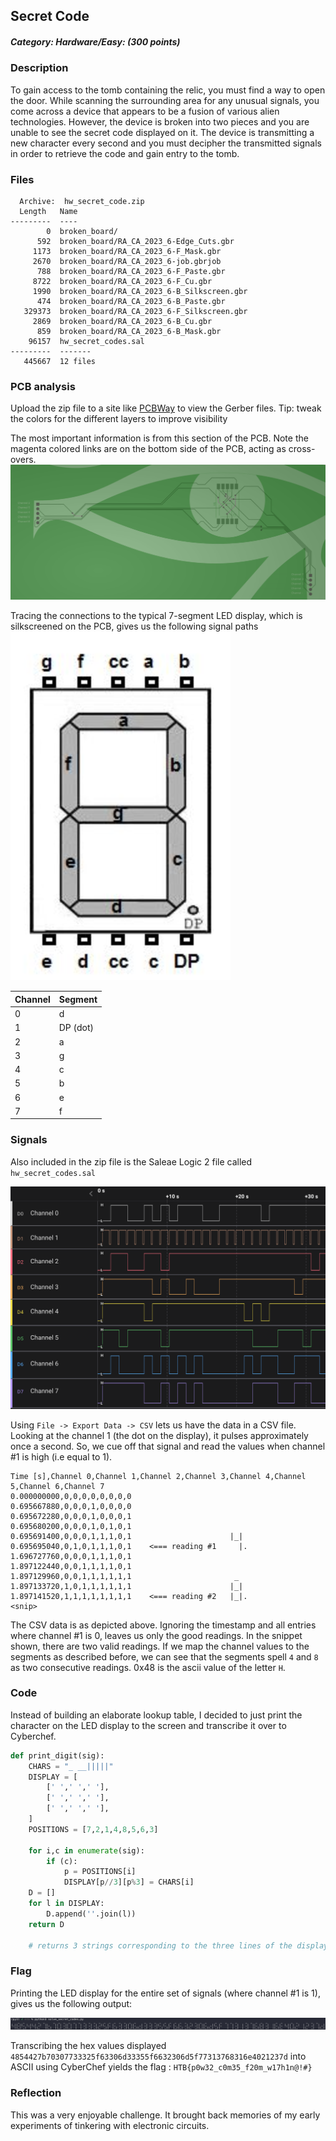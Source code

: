 ## Secret Code
##### Category: Hardware/Easy: (300 points)
### Description

To gain access to the tomb containing the relic, you must find a way to open the door. While scanning the surrounding area for any unusual signals, you come across a device that appears to be a fusion of various alien technologies. However, the device is broken into two pieces and you are unable to see the secret code displayed on it. The device is transmitting a new character every second and you must decipher the transmitted signals in order to retrieve the code and gain entry to the tomb.

### Files
``` 
  Archive:  hw_secret_code.zip
  Length   Name
---------  ----
        0  broken_board/
      592  broken_board/RA_CA_2023_6-Edge_Cuts.gbr
     1173  broken_board/RA_CA_2023_6-F_Mask.gbr
     2670  broken_board/RA_CA_2023_6-job.gbrjob
      788  broken_board/RA_CA_2023_6-F_Paste.gbr
     8722  broken_board/RA_CA_2023_6-F_Cu.gbr
     1990  broken_board/RA_CA_2023_6-B_Silkscreen.gbr
      474  broken_board/RA_CA_2023_6-B_Paste.gbr
   329373  broken_board/RA_CA_2023_6-F_Silkscreen.gbr
     2869  broken_board/RA_CA_2023_6-B_Cu.gbr
      859  broken_board/RA_CA_2023_6-B_Mask.gbr
    96157  hw_secret_codes.sal
---------  -------
   445667  12 files
```

### PCB analysis 

Upload the zip file to a site like [PCBWay](https://www.pcbway.com/project/OnlineGerberViewer.html) to view the Gerber files. 
Tip: tweak the colors for the different layers to improve visibility

The most important information is from this section of the PCB.  Note the magenta colored links are on the bottom side of the PCB, acting as cross-overs. 
![PCB Wiring](img/2023-03-22-18-06-46.png)

Tracing the connections to the typical 7-segment LED display, which is silkscreened on the PCB, gives us the following signal paths
![Typical 7-segment LED display](img/2023-03-22-18-14-17.png)

| Channel      | Segment |
| ----------- | ----------- |
| 0   | d |
| 1   | DP (dot) |
| 2   | a |
| 3   | g |
| 4   | c | 
| 5   | b |
| 6   | e |
| 7   | f |

### Signals
Also included in the zip file is the Saleae Logic 2 file called  `hw_secret_codes.sal`

![](img/2023-03-22-18-32-12.png)

Using `File -> Export Data -> CSV` lets us have the data in a CSV file. Looking at the channel 1 (the dot on the display), it pulses approximately once a second. So, we cue off that signal and read the values when channel #1 is high (i.e equal to 1). 

```
Time [s],Channel 0,Channel 1,Channel 2,Channel 3,Channel 4,Channel 5,Channel 6,Channel 7
0.000000000,0,0,0,0,0,0,0,0
0.695667880,0,0,0,1,0,0,0,0
0.695672280,0,0,0,1,0,0,0,1
0.695680200,0,0,0,1,0,1,0,1                    
0.695691400,0,0,0,1,1,1,0,1                      |_|
0.695695040,0,1,0,1,1,1,0,1    <=== reading #1     |.
1.696727760,0,0,0,1,1,1,0,1
1.897122440,0,0,1,1,1,1,0,1
1.897129960,0,0,1,1,1,1,1,1                       _
1.897133720,1,0,1,1,1,1,1,1                      |_|
1.897141520,1,1,1,1,1,1,1,1    <=== reading #2   |_|.
<snip>
```
The CSV data is as depicted above. Ignoring the timestamp and all entries where channel #1 is 0, leaves us only the good readings. In the snippet shown, there are two valid readings. If we map the channel values to the segments as described before, we can see that the segments spell `4` and `8` as two consecutive readings. 0x48 is the ascii value of the letter `H`.

### Code
Instead of building an elaborate lookup table, I decided to just print the character on the LED display to the screen and transcribe it over to Cyberchef. 

```python
def print_digit(sig):
    CHARS = "_ __|||||"
    DISPLAY = [ 
        [' ',' ',' '],
        [' ',' ',' '],
        [' ',' ',' '],
    ]
    POSITIONS = [7,2,1,4,8,5,6,3]

    for i,c in enumerate(sig):
        if (c):
            p = POSITIONS[i]
            DISPLAY[p//3][p%3] = CHARS[i]    
    D = []
    for l in DISPLAY: 
        D.append(''.join(l))
    return D

    # returns 3 strings corresponding to the three lines of the display.  
```

### Flag
Printing the LED display for the entire set of signals (where channel #1 is 1), gives us the following output:

![Solution](img/2023-03-22-18-45-32.png)

Transcribing the hex values displayed `4854427b70307733325f63306d33355f6632306d5f77313768316e4021237d` into ASCII using CyberChef yields the flag : `HTB{p0w32_c0m35_f20m_w17h1n@!#}` 

### Reflection
This was a very enjoyable challenge. It brought back memories of my early experiments of tinkering with electronic circuits.
